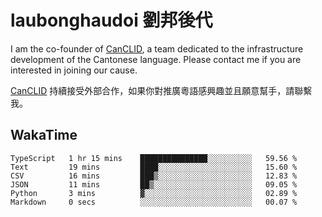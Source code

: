 # laubonghaudoi 劉邦後代

I am the co-founder of [CanCLID](https://github.com/CanCLID), a team dedicated to the infrastructure development of the Cantonese language. Please contact me if you are interested in joining our cause.

[CanCLID](https://github.com/CanCLID) 持續接受外部合作，如果你對推廣粵語感興趣並且願意幫手，請聯繫我。


## WakaTime

<!--START_SECTION:waka-->

```text
TypeScript   1 hr 15 mins    ███████████████░░░░░░░░░░   59.56 %
Text         19 mins         ████░░░░░░░░░░░░░░░░░░░░░   15.60 %
CSV          16 mins         ███▒░░░░░░░░░░░░░░░░░░░░░   12.83 %
JSON         11 mins         ██▒░░░░░░░░░░░░░░░░░░░░░░   09.05 %
Python       3 mins          ▓░░░░░░░░░░░░░░░░░░░░░░░░   02.89 %
Markdown     0 secs          ░░░░░░░░░░░░░░░░░░░░░░░░░   00.07 %
```

<!--END_SECTION:waka-->
